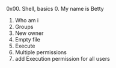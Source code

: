 0x00. Shell, basics
0. My name is Betty
1. Who am i
2. Groups
3. New owner
4. Empty file
5. Execute
6. Multiple permissions
7. add Execution permission for all users

